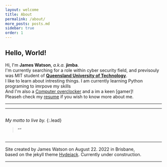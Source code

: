 ```yaml
---
layout: welcome
title: About
permalink: /about/
more_posts: posts.md
sidebar: true
order: 1
---
```


## Hello, World!

Hi, I'm **James Watson**, *a.k.a.* **jimba**.<br>
I'm currently searching for a role within cyber security field, and previsouly was MIT student of **[Queensland University of Technology]**.<br>
I like to learn about intresting things. I am currently learning Python programing to imrpove my skills<br>
And I'm also a [Computer overclocker] and a im a keen [gamer]!<br>
Pleaseh check my [resume] if you wish to know more about me.

***

<!--posts_list-->

***

## 

_My motto to live by._
{:.lead}

> “”

## 


## 



## 



## 





***

Site created by James Watson on August 22. 2022 in Brisbane,<br>
based on the jekyll theme [Hydejack].
Currently under construction.

***

<!--author-->

<!-- Links -->
[Queensland University of Technology]: https://www.qut.edu.au/
[keen gamer]: https://steamcommunity.com/profiles/76561198009938890
[resume]: /resume/
[computer overclocker]:  https://hwbot.org/user/jimba 
[Hydejack]: https://hydejack.com
